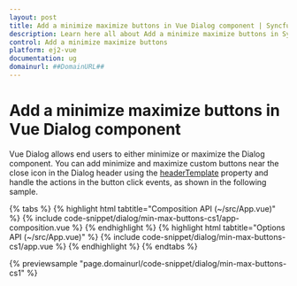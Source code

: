 ```yaml
---
layout: post
title: Add a minimize maximize buttons in Vue Dialog component | Syncfusion
description: Learn here all about Add a minimize maximize buttons in Syncfusion Vue Dialog component of Syncfusion Essential JS 2 and more.
control: Add a minimize maximize buttons 
platform: ej2-vue
documentation: ug
domainurl: ##DomainURL##
---
```


# Add a minimize maximize buttons in Vue Dialog component

Vue Dialog allows end users to either minimize or maximize the Dialog component. You can add minimize and maximize custom buttons near the close icon in the Dialog header using the [headerTemplate](https://ej2.syncfusion.com/vue/documentation/api/dialog/#headertemplate) property and handle the actions in the button click events, as shown in the following sample.

{% tabs %}
{% highlight html tabtitle="Composition API (~/src/App.vue)" %}
{% include code-snippet/dialog/min-max-buttons-cs1/app-composition.vue %}
{% endhighlight %}
{% highlight html tabtitle="Options API (~/src/App.vue)" %}
{% include code-snippet/dialog/min-max-buttons-cs1/app.vue %}
{% endhighlight %}
{% endtabs %}
        
{% previewsample "page.domainurl/code-snippet/dialog/min-max-buttons-cs1" %}